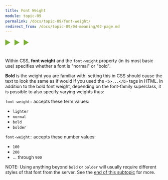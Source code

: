 ```yaml
---
title: Font Weight
module: topic-09
permalink: /docs/topic-09/font-weight/
redirect_from: /docs/topic-09/04-meaning/02-page.md
---
```


<img src="./../../../img/arrow-divider.svg" style="width: 75px; border: none; margin: 0px 0 20px 0" />

<link rel="stylesheet" href="../ex-files/fonts.css">
<link rel="stylesheet" href="../ex-files/style.css">

Within CSS, **font weight** and the `font-weight` property (in its most basic use) specifies whether a font is "normal" or "bold".

**Bold** is the weight you are familiar with: setting this in CSS should cause the text to look the same as if would if you used the `<b>...</b>` tags in HTML. In addition to the bold font weight, depending on the font-family superclass, it is possible to also specify varying weights thus:

`font-weight:` accepts these term values:
- `lighter`
- `normal`
- `bold`
- `bolder`

`font-weight:` accepts these number values:
- `100`
- `200`
- ... through `900`


<div class="codepen-embed">
  <p data-height="600" data-theme-id="30567" data-slug-hash="wPvBXe" data-default-tab="css,result" data-user="Media-Ed-Online" data-embed-version="2" data-pen-title="[Topic-08] Adding Emphasis, Pt. 3" class="codepen"></p>
</div>


<span class="label label-info">NOTE:</span> Using anything beyond `bold` or `bolder` will usually require different styles of that font from the server. See the [end of this subtopic](../using-weight-style/) for more.
